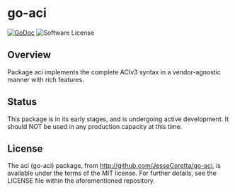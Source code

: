 # go-aci

<!--
[![Go Report Card](https://goreportcard.com/badge/JesseCoretta/go-aci)](https://goreportcard.com/report/github.com/JesseCoretta/go-aci)
-->

[![GoDoc](https://godoc.org/github.com/JesseCoretta/go-aci?status.svg)](https://godoc.org/github.com/JesseCoretta/go-aci) ![Software License](https://img.shields.io/badge/license-MIT-brightgreen.svg?style=flat-square)

## Overview

Package aci implements the complete ACIv3 syntax in a vendor-agnostic manner with rich features.

## Status

This package is in its early stages, and is undergoing active development. It should NOT be used in any production capacity at this time.

## License

The aci (go-aci) package, from http://github.com/JesseCoretta/go-aci, is available under the terms of the MIT license. For further
details, see the LICENSE file within the aforementioned repository.
